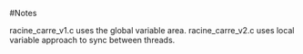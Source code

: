 #Notes

racine_carre_v1.c uses the global variable area.
racine_carre_v2.c uses local variable approach to sync between threads.
